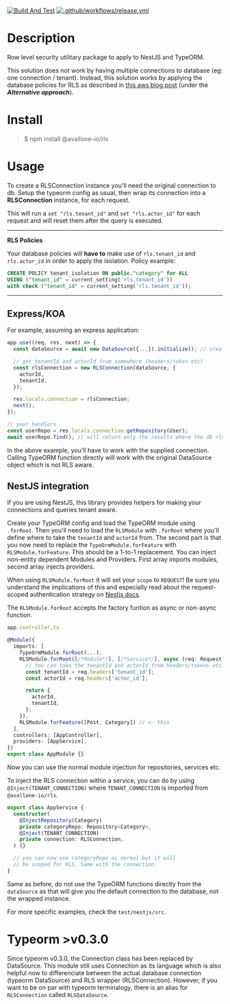 [![Build And Test](https://github.com/Avallone-io/rls/actions/workflows/build-and-test.yml/badge.svg?branch=master)](https://github.com/Avallone-io/rls/actions/workflows/build-and-test.yml)
[![.github/workflows/release.yml](https://github.com/Avallone-io/rls/actions/workflows/release.yml/badge.svg?branch=master)](https://github.com/Avallone-io/rls/actions/workflows/release.yml)

# Description

Row level security utilitary package to apply to NestJS and TypeORM.

This solution does not work by having multiple connections to database (eg: one connection / tenant). Instead, this solution works by applying the database policies for RLS as described in [this aws blog post](https://aws.amazon.com/blogs/database/multi-tenant-data-isolation-with-postgresql-row-level-security/) (under the **_Alternative approach_**).

# Install

> $ npm install @avallone-io/rls

# Usage

To create a RLSConnection instance you'll need the original connection to db. Setup the typeorm config as usual, then wrap its connection into a **RLSConnection** instance, for each request.

This will run a `set "rls.tenant_id"` and `set "rls.actor_id"` for each request and will reset them after the query is executed.

---

**RLS Policies**

Your database policies will **have to** make use of `rls.tenant_id` and `rls.actor_id` in order to apply the isolation. Policy example:

```sql
CREATE POLICY tenant_isolation ON public."category" for ALL
USING ("tenant_id" = current_setting('rls.tenant_id'))
with check ("tenant_id" = current_setting('rls.tenant_id'));
```

---

## Express/KOA

For example, assuming an express application:

```typescript
app.use((req, res, next) => {
  const dataSource = await new DataSource({...}).initialize(); // create a datasource and initialize it

  // get tenantId and actorId from somewhere (headers/token etc)
  const rlsConnection = new RLSConnection(dataSource, {
    actorId,
    tenantId,
  });

  res.locals.connection = rlsConnection;
  next();
});

// your handlers
const userRepo = res.locals.connection.getRepository(User);
await userRepo.find(); // will return only the results where the db rls policy applies
```

In the above example, you'll have to work with the supplied connection. Calling TypeORM function directly will work with the original DataSource object which is not RLS aware.

## NestJS integration

If you are using NestJS, this library provides helpers for making your connections and queries tenant aware.

Create your TypeORM config and load the TypeORM module using `.forRoot`. Then you'll need to load the `RLSModule` with `.forRoot` where you'll define where to take the `tenantId` and `actorId` from. The second part is that you now need to replace the `TypeOrmModule.forFeature` with `RLSModule.forFeature`. This should be a 1-to-1 replacement.
You can inject non-entity dependent Modules and Providers. First array imports modules, second array injects providers.

When using `RLSModule.forRoot` it will set your `scope` to `REQUEST`! Be sure you understand the implications of this and especially read about the request-scoped authentication strategy on [Nestjs docs](https://docs.nestjs.com/security/authentication#request-scoped-strategies).

The `RLSModule.forRoot` accepts the factory funtion as async or non-async function.

```typescript
app.controller.ts

@Module({
  imports: [
    TypeOrmModule.forRoot(...),
    RLSModule.forRoot([/*Module*/], [/*Service*/], async (req: Request, /*serviceInstance*/) => {
      // You can take the tenantId and actorId from headers/tokens etc
      const tenantId = req.headers['tenant_id'];
      const actorId = req.headers['actor_id'];

      return {
        actorId,
        tenantId,
      };
    }),
    RLSModule.forFeature([Post, Category]) // <- this
  ],
  controllers: [AppController],
  providers: [AppService],
})
export class AppModule {}
```

Now you can use the normal module injection for repositories, services etc.

To inject the RLS connection within a service, you can do by using `@Inject(TENANT_CONNECTION)` where `TENANT_CONNECTION` is imported from `@avallone-io/rls`.

```typescript
export class AppService {
  constructor(
    @InjectRepository(Category)
    private categoryRepo: Repository<Category>,
    @Inject(TENANT_CONNECTION)
    private connection: RLSConnection,
  ) {}

  // you can now use categoryRepo as normal but it will
  // be scoped for RLS. Same with the connection.
}
```

Same as before, do not use the TypeORM functions directly from the `dataSource` as that will give you the default connection to the database, not the wrapped instance.

For more specific examples, check the `test/nestjs/src`.

# Typeorm >v0.3.0
Since typeorm v0.3.0, the Connection class has been replaced by DataSource. This module still uses Connection as its language which is also helpful now to differenciate between the actual database connection (typeorm DataSource) and RLS wrapper (RLSConnection). However, if you want to be on par with typeorm terminalogy, there is an alias for `RLSConnection` called `RLSDataSource`. 